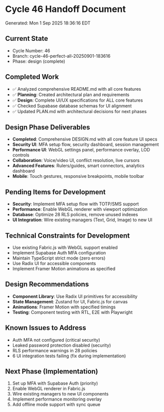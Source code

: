 # Cycle 46 Handoff Document

Generated: Mon  1 Sep 2025 18:36:16 EDT

## Current State
- Cycle Number: 46
- Branch: cycle-46-perfect-all-20250901-183616
- Phase: design (complete)

## Completed Work
- ✅ Analyzed comprehensive README.md with all core features
- ✅ **Planning**: Created architectural plan and requirements
- ✅ **Design**: Complete UI/UX specifications for ALL core features
- ✅ Checked Supabase database schemas for UI alignment
- ✅ Updated PLAN.md with architectural decisions for next phases

## Design Phase Deliverables
- **Completed**: Comprehensive DESIGN.md with all core feature UI specs
- **Security UI**: MFA setup flow, security dashboard, session management
- **Performance UI**: WebGL settings panel, performance overlay, LOD controls
- **Collaboration**: Voice/video UI, conflict resolution, live cursors
- **Advanced Features**: Rulers/guides, smart connectors, analytics dashboard
- **Mobile**: Touch gestures, responsive breakpoints, mobile toolbar

## Pending Items for Development
- **Security**: Implement MFA setup flow with TOTP/SMS support
- **Performance**: Enable WebGL renderer with viewport optimization
- **Database**: Optimize 28 RLS policies, remove unused indexes
- **UI Integration**: Wire existing managers (Text, Grid, Image) to new UI

## Technical Constraints for Development
- Use existing Fabric.js with WebGL support enabled
- Implement Supabase Auth MFA configuration
- Maintain TypeScript strict mode (zero errors)
- Use Radix UI for accessible components
- Implement Framer Motion animations as specified

## Design Recommendations
- **Component Library**: Use Radix UI primitives for accessibility
- **State Management**: Zustand for UI, Fabric.js for canvas
- **Animations**: Framer Motion with specified timings
- **Testing**: Component testing with RTL, E2E with Playwright

## Known Issues to Address
- Auth MFA not configured (critical security)
- Leaked password protection disabled (security)
- RLS performance warnings in 28 policies
- 6 UI integration tests failing (fix during implementation)

## Next Phase (Implementation)
1. Set up MFA with Supabase Auth (priority)
2. Enable WebGL renderer in Fabric.js
3. Wire existing managers to new UI components
4. Implement performance monitoring overlay
5. Add offline mode support with sync queue

